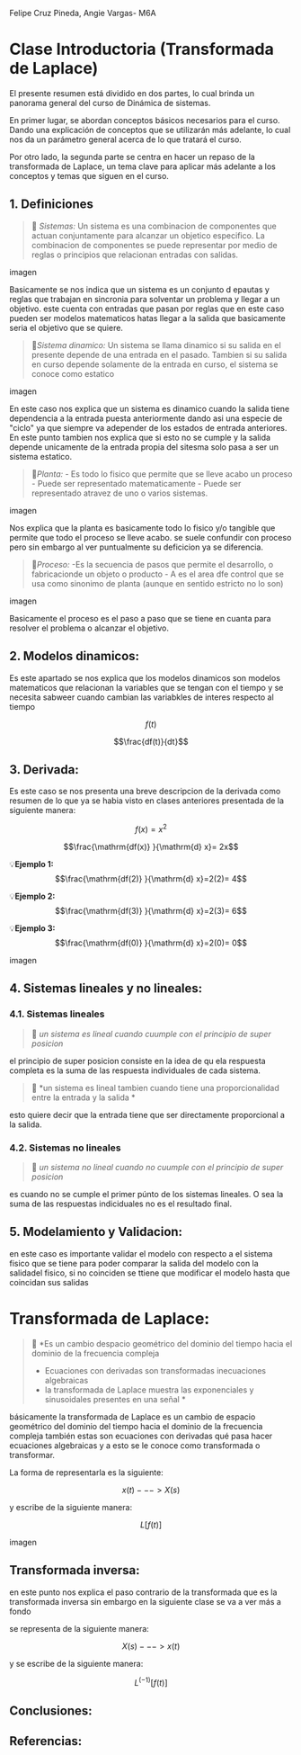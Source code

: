 Felipe Cruz Pineda, Angie Vargas- M6A
# Clase Introductoria (Transformada de Laplace)
El presente resumen está dividido en dos partes, lo cual brinda un panorama general del curso de Dinámica de sistemas.

En primer lugar, se abordan conceptos básicos necesarios para el curso. Dando una explicación de conceptos que se utilizarán más adelante, lo cual nos da un parámetro general acerca de lo que tratará el curso.

Por otro lado, la segunda parte se centra en hacer un repaso de la transformada de Laplace, un tema clave para aplicar más adelante a los conceptos y temas que siguen en el curso.

##  1. Definiciones
>🔑 *Sistemas:* Un sistema es una combinacion de componentes que actuan conjuntamente para alcanzar un objetico especifico. La combinacion de componentes se puede representar por medio de reglas o principios que relacionan entradas con salidas.



 imagen



 
Basicamente se nos indica que un sistema es un conjunto d epautas y reglas que trabajan en sincronia para solventar un problema y llegar a un objetivo. este cuenta con entradas que pasan por reglas que en este caso pueden ser modelos matematicos hatas llegar a la salida que basicamente seria el objetivo que se quiere.

>🔑*Sistema dinamico:* Un sistema se llama dinamico si su salida en el presente depende de una entrada en el pasado.
Tambien si su salida en curso depende solamente de la entrada en curso, el sistema se conoce como estatico


imagen



En este caso nos explica que un sistema es dinamico cuando la  salida tiene dependencia a la entrada puesta anteriormente dando asi una especie de "ciclo" ya que siempre va adepender de los estados de entrada anteriores.
En este punto tambien nos explica que si esto no se cumple y la salida depende unicamente de la entrada propia del sitesma solo pasa a ser un sistema estatico.

>🔑*Planta:* - Es todo lo fisico que permite que se lleve acabo un proceso
              - Puede ser representado matematicamente
              - Puede ser representado atravez de uno o varios sistemas.



imagen



Nos explica que la planta es basicamente todo lo fisico y/o tangible que permite que todo el proceso se lleve acabo.
se suele confundir con proceso pero sin embargo al ver puntualmente su deficicion ya se diferencia.



>🔑*Proceso:* -Es la secuencia de pasos que permite el desarrollo, o fabricacionde un objeto o producto
               - A es el area dfe control que se usa como sinonimo de planta (aunque en sentido estricto no lo son)


imagen

Basicamente el proceso es el paso a paso que se tiene en cuanta para resolver el problema o alcanzar el objetivo.

## 2. Modelos dinamicos:

Es este apartado se nos explica que los modelos dinamicos son  modelos matematicos que relacionan la variables que se tengan con el tiempo y se necesita sabweer cuando cambian las variabkles de interes respecto al tiempo  

$$f(t)$$

$$\frac{df(t)}{dt}$$

## 3. Derivada:
Es este caso se nos presenta una breve descripcion de la derivada  como resumen de lo que ya se habia visto en clases anteriores presentada de la siguiente manera:

$$f(x)=x^2$$

$$\frac{\mathrm{df(x)} }{\mathrm{d} x}= 2x$$

💡**Ejemplo 1:**  $$\frac{\mathrm{df(2)} }{\mathrm{d} x}=2(2)= 4$$

💡**Ejemplo 2:**  $$\frac{\mathrm{df(3)} }{\mathrm{d} x}=2(3)= 6$$

💡**Ejemplo 3:**  $$\frac{\mathrm{df(0)} }{\mathrm{d} x}=2(0)= 0$$


imagen 

## 4. Sistemas lineales y no lineales:
### 4.1. Sistemas lineales

>🔑 *un sistema es lineal cuando cuumple con el principio de super posicion*

el principio de super posicion consiste en la idea de qu ela respuesta completa es la suma de las respuesta individuales de cada sistema.

>🔑 *un sistema es lineal tambien cuando tiene una proporcionalidad entre la entrada y la salida *

esto quiere decir que la entrada tiene que ser directamente proporcional a la salida.

### 4.2. Sistemas no lineales

>🔑 *un sistema no lineal cuando no cuumple con el principio de super posicion*

es cuando no se cumple el primer púnto de los sistemas lineales. O sea la suma de las respuestas indiciduales no es el resultado final.

## 5. Modelamiento y Validacion:
en este caso es importante validar el modelo con respecto a el sistema fisico que se tiene para poder comparar la salida del modelo con la salidadel fisico, si no coinciden se ttiene que modificar el modelo hasta que coincidan sus salidas 


# Transformada de Laplace:

>🔑 *Es un cambio despacio geométrico del dominio del tiempo hacia el dominio de la frecuencia compleja
>- Ecuaciones con derivadas son transformadas inecuaciones algebraicas
>- la transformada de Laplace muestra las exponenciales y sinusoidales presentes en una señal *


básicamente la transformada de Laplace es un cambio de espacio geométrico del dominio del tiempo hacia el dominio de la frecuencia compleja también estas son ecuaciones con derivadas qué pasa hacer ecuaciones algebraicas y a esto se le conoce como transformada o transformar.
  
La forma de representarla es la siguiente: 

$$x(t)--->X(s)$$

y escribe de la siguiente manera:

$$L[f(t)]$$ 


imagen 

## Transformada inversa:
en este punto nos explica el paso contrario de la transformada que es la transformada inversa sin embargo en la siguiente clase se va a ver más a fondo

se representa de la siguiente manera:

$$X(s)--->x(t)$$

y se escribe de la siguiente manera:

$$L^(-1) [f(t)]$$

## Conclusiones:
## Referencias:
